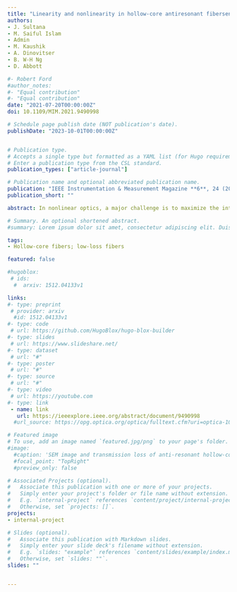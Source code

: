 ```yaml
---
title: "Linearity and nonlinearity in hollow-core antiresonant fibersensors in the terahertz regime"
authors:
- J. Sultana
- M. Saiful Islam
- Admin
- M. Kaushik
- A. Dinovitser
- B. W-H Ng
- D. Abbott

#- Robert Ford
#author_notes:
#- "Equal contribution"
#- "Equal contribution"
date: "2021-07-20T00:00:00Z"
doi: 10.1109/MIM.2021.9490998

# Schedule page publish date (NOT publication's date).
publishDate: "2023-10-01T00:00:00Z"


# Publication type.
# Accepts a single type but formatted as a YAML list (for Hugo requirements).
# Enter a publication type from the CSL standard.
publication_types: ["article-journal"]

# Publication name and optional abbreviated publication name.
publication: "IEEE Instrumentation & Measurement Magazine **6**, 24 (2021)"
publication_short: ""

abstract: In nonlinear optics, a major challenge is to maximize the interaction between the light from laser sources and low-density media such as gases. An ultrafast laser beam can be focused to form a highly intense spot over a small concentrated area. The ultrafast laser beam has a short pulse width of less than one picosecond and high peak power in the beam profile (Fig. 1). The beam profile of the laser source describes the energy density and distribution of light, and the beam profile of a laser source is usually affected during the propagation and collimation of the beam. An efficient nonlinear optical sensor also requires high peak power at low energy (low average power) over short duration of laser pulse, a high beam profile and long interaction length. These requirements of a nonlinear optical sensor with low attenuation constant can be achieved in hollow-core photonic crystal fiber (HC-PCF). Gas-filled HC-PCF exhibits optical nonlinearity for an ultrashort temporal and spectral broadening of NIR pulses [1], [2]. The nonlinearity in HC-PCF can be achieved by tuning the gas pressure. Gas-filled HC-PCF nonlinear media are low-cost, replenishable, reconfigurable and exhibit sharp spectral lines [3]. Linear and nonlinear responses are also found in other types of optical fibers.

# Summary. An optional shortened abstract.
#summary: Lorem ipsum dolor sit amet, consectetur adipiscing elit. Duis posuere tellus ac convallis placerat. Proin tincidunt magna sed ex sollicitudin condimentum.

tags:
- Hollow-core fibers; low-loss fibers

featured: false

#hugoblox:
 # ids:
  #  arxiv: 1512.04133v1

links:
#- type: preprint
 # provider: arxiv
  #id: 1512.04133v1
#- type: code
 # url: https://github.com/HugoBlox/hugo-blox-builder
#- type: slides
 # url: https://www.slideshare.net/
#- type: dataset
 # url: "#"
#- type: poster
 # url: "#"
#- type: source
 # url: "#"
#- type: video
 # url: https://youtube.com
#- type: link
 - name: link
   url: https://ieeexplore.ieee.org/abstract/document/9490998
  #url_source: https://opg.optica.org/optica/fulltext.cfm?uri=optica-10-10-1253

# Featured image
# To use, add an image named `featured.jpg/png` to your page's folder. 
#image:
  #caption: 'SEM image and transmission loss of anti-resonant hollow-core fiber'
  #focal_point: "TopRight"
  #preview_only: false

# Associated Projects (optional).
#   Associate this publication with one or more of your projects.
#   Simply enter your project's folder or file name without extension.
#   E.g. `internal-project` references `content/project/internal-project/index.md`.
#   Otherwise, set `projects: []`.
projects:
- internal-project

# Slides (optional).
#   Associate this publication with Markdown slides.
#   Simply enter your slide deck's filename without extension.
#   E.g. `slides: "example"` references `content/slides/example/index.md`.
#   Otherwise, set `slides: ""`.
slides: ""


---
```

